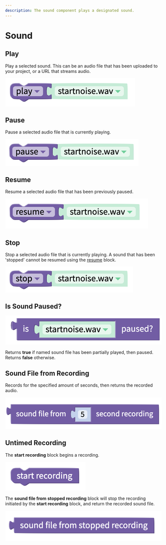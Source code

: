 ```yaml
---
description: The sound component plays a designated sound.
---
```


# Sound

## Play

Play a selected sound. This can be an audio file that has been uploaded to your project, or a URL that streams audio.

![](.gitbook/assets/image%20%28133%29.png)

## Pause

Pause a selected audio file that is currently playing.

![](.gitbook/assets/image%20%28162%29.png)

## Resume

Resume a selected audio file that has been previously paused.

![](.gitbook/assets/image%20%28169%29.png)

## Stop

Stop a selected audio file that is currently playing. A sound that has been 'stopped' cannot be resumed using the [resume](sound.md#resume) block.

![](.gitbook/assets/image%20%28143%29.png)

## Is Sound Paused?

![](.gitbook/assets/image%20%28140%29.png)

Returns **true** if named sound file has been partially played, then paused.   
Returns **false** otherwise.

## Sound File from Recording

Records for the specified amount of seconds, then returns the recorded audio.

![](.gitbook/assets/image%20%28175%29.png)

## Untimed Recording

The **start recording** block begins a recording.

![](.gitbook/assets/image%20%28174%29.png)

The **sound file from stopped recording** block will stop the recording initiated by the **start recording** block, and return the recorded sound file.

![](.gitbook/assets/image%20%28142%29.png)

